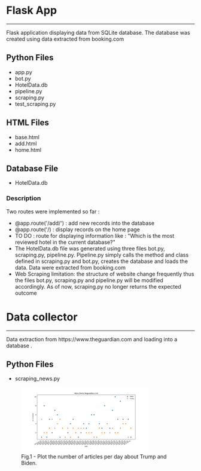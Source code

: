 <!DOCTYPE html>
<html lang="en">
<head>
    <meta charset="UTF-8">
</head>
<body>
    <h1> Flask App</h1>
    <hr>
    <p> Flask application displaying data from SQLite database. The database was created using data extracted from booking.com </p>
    <h2> Python Files </h2>
  <ul>
      <li>app.py</li>
      <li> bot.py </li>
      <li> HotelData.db</li>
      <li>pipeline.py </li>
      <li> scraping.py</li>
      <li > test_scraping.py</li>

  </ul>
    <h2> HTML Files</h2>
    <ul>
     <li> base.html</li>
      <li> add.html </li>
      <li> home.html</li>
    </ul>
   </ul>
    <h2> Database File</h2>
    <ul>
     <li> HotelData.db</li>
    </ul>
     <h3>Description</h3>
    <p> Two routes were implemented so far : </p>
    <ul>
        <li> @app.route('/add/') : add new records into the database</li>
        <li> @app.route('/) : display records on the home page </li>
        <li> TO DO : route for displaying information like : "Which is the most reviewed hotel in the
        current database?"</li>
        <li> The HotelData.db file was generated  using three files
           bot.py, scraping.py, pipeline.py. Pipeline.py simply calls the method and class defined
            in scraping.py and bot.py, creates the database and loads the data. Data were extracted
            from booking.com </li>
        <li> Web Scraping limitation: the structure of website change frequently thus the files bot.py,
        scraping.py and pipeline.py will be modified accordingly. As of now, scraping.py no longer returns the
        expected outcome </li>
    </ul>
  <h1> Data collector </h1>
    <hr>
    <p> Data extraction from https://www.theguardian.com and loading into a database . </p>
  
 <h2> Python Files </h2>
  <ul>
      <li>scraping_news.py</li>
  </ul>
      <figure>
  <img src="Figure_1.png" alt="counts" style="width:80%">
  <figcaption>Fig.1 - Plot the number of articles per day about Trump and Biden.</figcaption>
     </figure>

</body>


